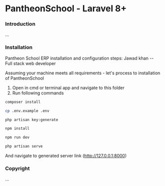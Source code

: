 # PantheonSchool - Laravel 8+

### Introduction

...

### Installation

Pantheon School ERP installation and configuration steps:
Jawad khan -- Full stack web developer


Assuming your machine meets all requirements - let's process to installation of PantheonSchool


1. Open in cmd or terminal app and navigate to this folder
2. Run following commands

```bash
composer install
```

```bash
cp .env.example .env
```

```bash
php artisan key:generate
```

```bash
npm install
```

```bash
npm run dev
```

```bash
php artisan serve
```

And navigate to generated server link (http://127.0.0.1:8000)

### Copyright

...
